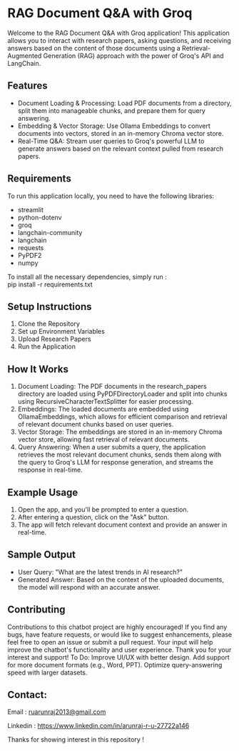 # RAG Document Q&A with Groq
Welcome to the RAG Document Q&A with Groq application! This application allows you to interact with research papers, asking questions, and receiving answers based on the content of those documents using a Retrieval-Augmented Generation (RAG) approach with the power of Groq's API and LangChain.

## Features
* Document Loading & Processing: Load PDF documents from a directory, split them into manageable chunks, and prepare them for query answering.
* Embedding & Vector Storage: Use Ollama Embeddings to convert documents into vectors, stored in an in-memory Chroma vector store.
* Real-Time Q&A: Stream user queries to Groq's powerful LLM to generate answers based on the relevant context pulled from research papers.

## Requirements
To run this application locally, you need to have the following libraries:

* streamlit
* python-dotenv
* groq
* langchain-community
* langchain
* requests
* PyPDF2
* numpy

To install all the necessary dependencies, simply run :  
pip install -r requirements.txt

## Setup Instructions
1. Clone the Repository
2. Set up Environment Variables
3. Upload Research Papers
4. Run the Application

## How It Works
1. Document Loading: The PDF documents in the research_papers directory are loaded using PyPDFDirectoryLoader and split into chunks using RecursiveCharacterTextSplitter for easier processing.
2. Embeddings: The loaded documents are embedded using OllamaEmbeddings, which allows for efficient comparison and retrieval of relevant document chunks based on user queries.
3. Vector Storage: The embeddings are stored in an in-memory Chroma vector store, allowing fast retrieval of relevant documents.
4. Query Answering: When a user submits a query, the application retrieves the most relevant document chunks, sends them along with the query to Groq's LLM for response generation, and streams the response in real-time.

## Example Usage
1. Open the app, and you'll be prompted to enter a question.
2. After entering a question, click on the "Ask" button.
3. The app will fetch relevant document context and provide an answer in real-time.

## Sample Output
* User Query: "What are the latest trends in AI research?"
* Generated Answer: Based on the context of the uploaded documents, the model will respond with an accurate answer.

## Contributing
Contributions to this chatbot project are highly encouraged! If you find any bugs, have feature requests, or would like to suggest enhancements, please feel free to open an issue or submit a pull request. Your input will help improve the chatbot's functionality and user experience. Thank you for your interest and support!
To Do:
Improve UI/UX with better design.
Add support for more document formats (e.g., Word, PPT).
Optimize query-answering speed with larger datasets.

## Contact:

Email : [ruarunraj2013@gmail.com](mailto:ruarunraj2013@gmail.com)

Linkedin : https://www.linkedin.com/in/arunraj-r-u-27722a146

Thanks for showing interest in this repository !


